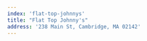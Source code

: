 ```yaml
---
index: 'flat-top-johnnys'
title: "Flat Top Johnny's"
address: '238 Main St, Cambridge, MA 02142'
---
```

